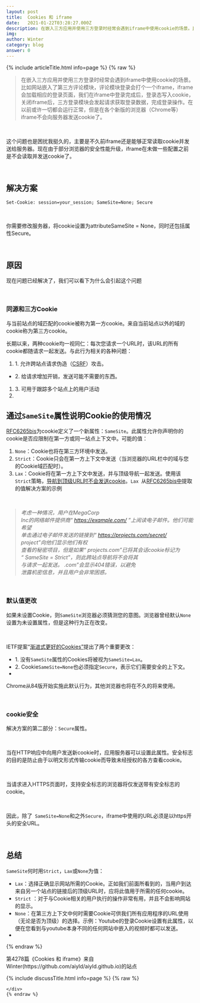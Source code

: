 ```yaml
---
layout: post
title:  Cookies 和 iframe
date:   2021-01-22T03:28:27.000Z
description: 在嵌入三方应用并使用三方登录时经常会遇到iframe中使用cookie的场景。比如网站嵌入了第三方评论模块，评论模块登录会打个一个iframe，iframe会加...
img: 
author: Winter
category: blog
answer: 0
---
```

<div class="article-root">
  <div class="article">
    {% include articleTitle.html info=page %}
    {% raw %}
    <div class="article-content"><blockquote><p>在嵌入三方应用并使用三方登录时经常会遇到iframe中使用cookie的场景。比如网站嵌入了第三方评论模块，评论模块登录会打个一个iframe，iframe会加载相应的登录页面，我们在iframe中登录完成后，登录态写入cookie，关闭iframe后，三方登录模块会发起请求获取登录数据，完成登录操作。在以前或许一切都会运行正常，但是在各个新版的浏览器（Chrome等）iframe不会向服务器发送cookie了。</p></blockquote><p>&nbsp;</p><p>这个问题也是困扰我挺久的，主要是不久前iframe还是能够正常读取cookie并发送给服务器。现在由于部分浏览器的安全性能升级，iframe在未做一些配置之前是不会读取并发送cookie了。</p><p>&nbsp;</p><h2>解决方案</h2><pre><code class="language-plaintext">Set-Cookie: session=your_session; SameSite=None; Secure </code></pre><p>&nbsp;</p><p>你需要修改服务器，将cookie设置为attributeSameSite = None，同时还包括属性Secure。</p><p>&nbsp;</p><h2><strong>原因</strong></h2><p>现在问题已经解决了，我们可以看下为什么会引起这个问题</p><p>&nbsp;</p><h3><strong>同源和三方Cookie</strong></h3><p>与当前站点的域匹配的cookie被称为第一方cookie。来自当前站点以外的域的cookie称为第三方cookie。</p><p>长期以来，两种cookie均一视同仁：每次您请求一个URL时，该URL的所有cookie都随请求一起发送。与此行为相关的各种问题：</p><ol><li>1. 允许跨站点请求伪造（<a href="https://owasp.org/www-community/attacks/csrf">CSRF</a>）攻击。</li></ol><ul><li>2. 给请求增加开销，发送可能不需要的东西。</li></ul><ol><li>3. 可用于跟踪多个站点上的用户活动</li><li>&nbsp;</li></ol><h2><strong>通过</strong><code><strong>SameSite</strong></code><strong>属性说明Cookie的使用情况</strong></h2><p><a href="https://tools.ietf.org/html/draft-ietf-httpbis-cookie-same-site-00">RFC6265bis</a>为cookie定义了一个新属性：<code>SameSite</code>。此属性允许你声明你的cookie是否应限制在第一方或同一站点上下文中。可能的值：</p><ol><li><code>None</code>：Cookie也将在第三方环境中发送。</li><li><code>Strict</code>：Cookie只会在第一方上下文中发送（当浏览器的URL栏中的域与您的Cookie域匹配时）。</li><li><code>Lax</code>：Cookie将在第一方上下文中发送，并与顶级导航一起发送。使用该<code>Strict</code>策略，<a href="https://tools.ietf.org/html/draft-ietf-httpbis-cookie-same-site-00#section-4.1.1">导航到顶级URL时不会发送cookie</a>。<code>Lax </code>从<a href="https://tools.ietf.org/html/draft-ietf-httpbis-cookie-same-site-00">RFC6265bis中</a>提取的值解决方案的示例</li></ol><p>&nbsp;</p><blockquote><p><i>考虑一种情况，用户在MegaCorp</i><br><i>Inc的网络邮件提供商“ </i><a href="https://example.com/"><i>https://example.com/</i></a><i> ”上阅读电子邮件。他们可能希望</i><br><i>单击通过电子邮件发送的链接到“ </i><a href="https://projects.com/secret/"><i>https://projects.com/secret/</i></a><br><i>project”向他们显示他们有权</i><br><i>查看的秘密项目，但是如果“ projects.com”已将其会话cookie标记为</i><br><i>“ SameSite = Strict”，则此跨站点导航将不会将其</i><br><i>与请求一起发送。 .com”会显示404错误，以避免</i><br><i>泄露机密信息，并且用户会非常困惑。</i></p></blockquote><p>&nbsp;</p><h3><strong>默认值更改</strong></h3><p>如果未设置Cookie，则<code>SameSite</code>浏览器必须猜测您的意图。浏览器曾经默认<code>None</code>设置为未设置属性，但是这种行为正在改变。</p><p>&nbsp;</p><p>IETF提案“<a href="https://tools.ietf.org/html/draft-west-cookie-incrementalism-00">渐进式更好的Cookies”</a>提出了两个重要更改：</p><ul><li>1. 没有<code>SameSite</code>属性的Cookies将被视为<code>SameSite=Lax</code>。</li><li>2. Cookie<code>SameSite=None</code>也必须指定<code>Secure</code>，表示它们需要安全的上下文。</li><li>&nbsp;</li></ul><p>Chrome从84版开始实施此默认行为，其他浏览器也将在不久的将来使用。</p><p>&nbsp;</p><h3><strong>cookie安全</strong></h3><p>解决方案的第二部分：<code>Secure</code>属性。</p><p>&nbsp;</p><p>当在HTTP响应中向用户发送新cookie时，应用服务器可以设置此属性。安全标志的目的是防止由于以明文形式传输cookie而导致未经授权的各方查看cookie。</p><p>&nbsp;</p><p>当请求进入HTTPS页面时，支持安全标志的浏览器将仅发送带有安全标志的cookie。</p><p>&nbsp;</p><p>因此，除了<code> SameSite=None</code>和之外<code>Secure</code>，iframe中使用的URL必须是以https开头的安全URL。</p><p>&nbsp;</p><h2>总结</h2><p><code>SameSite</code>何时用<code>Strict</code>，<code>Lax</code>或<code>None</code>为值：</p><ul><li><code>Lax</code>：选择正确显示网站所需的Cookie。正如我们前面所看到的，当用户到达来自另一个站点的链接后的顶级URL时，应将此值用于所需的任何cookie。</li><li><code>Strict</code> ：对于与Cookie相关的用户执行的操作非常有用，并且不会影响网站的显示。</li><li><code>None</code>：在第三方上下文中何时需要Cookie可供我们所有应用程序的URL使用（无论是否为顶级）的选择。示例：Youtube的登录Cookie设置有此属性，以便在您看到与youtube本身不同的任何网站中嵌入的视频时都可以发送。</li><li>&nbsp;</li></ul></div>
    {% endraw %}
  </div>
  <p class="winter_mark">第4278篇《Cookies 和 iframe》来自Winter(https://github.com/aiyld/aiyld.github.io)的站点</p>
  <div class="discuss-wrapper">
    {% include discussTitle.html info=page %}
    {% raw %}
    <div class="discuss-list">
    
    </div>
    {% endraw %}
  </div>
<div>
